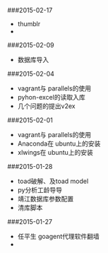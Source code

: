 ###2015-02-17
*	thumblr
*	

###2015-02-09
*	数据库导入


###2015-02-04
*	vagrant与 parallels的使用
*	pyhon-excel的读取入库
*	几个问题的提出v2ex


###2015-02-01
*	vagrant与 parallels的使用
*	Anaconda在 ubuntu上的安装
*	xlwings在 ubuntu上的安装


###2015-01-28

*	toad破解、及toad model
*	py分析工龄导导
*	靖江数据库参数配置
*	清库脚本

###2015-01-27

*	任平生	goagent代理软件翻墙
*	